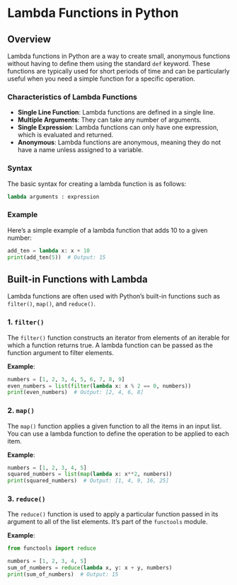 # Lambda Functions in Python

## Overview

Lambda functions in Python are a way to create small, anonymous functions without having to define them using the standard `def` keyword. These functions are typically used for short periods of time and can be particularly useful when you need a simple function for a specific operation.

### Characteristics of Lambda Functions

- **Single Line Function**: Lambda functions are defined in a single line.
- **Multiple Arguments**: They can take any number of arguments.
- **Single Expression**: Lambda functions can only have one expression, which is evaluated and returned.
- **Anonymous**: Lambda functions are anonymous, meaning they do not have a name unless assigned to a variable.

### Syntax

The basic syntax for creating a lambda function is as follows:

```python
lambda arguments : expression
```

### Example

Here’s a simple example of a lambda function that adds 10 to a given number:

```python
add_ten = lambda x: x + 10
print(add_ten(5))  # Output: 15
```

## Built-in Functions with Lambda

Lambda functions are often used with Python’s built-in functions such as `filter()`, `map()`, and `reduce()`.

### 1. `filter()`

The `filter()` function constructs an iterator from elements of an iterable for which a function returns true. A lambda function can be passed as the function argument to filter elements.

**Example**:

```python
numbers = [1, 2, 3, 4, 5, 6, 7, 8, 9]
even_numbers = list(filter(lambda x: x % 2 == 0, numbers))
print(even_numbers)  # Output: [2, 4, 6, 8]
```

### 2. `map()`

The `map()` function applies a given function to all the items in an input list. You can use a lambda function to define the operation to be applied to each item.

**Example**:

```python
numbers = [1, 2, 3, 4, 5]
squared_numbers = list(map(lambda x: x**2, numbers))
print(squared_numbers)  # Output: [1, 4, 9, 16, 25]
```

### 3. `reduce()`

The `reduce()` function is used to apply a particular function passed in its argument to all of the list elements. It’s part of the `functools` module.

**Example**:

```python
from functools import reduce

numbers = [1, 2, 3, 4, 5]
sum_of_numbers = reduce(lambda x, y: x + y, numbers)
print(sum_of_numbers)  # Output: 15
```
